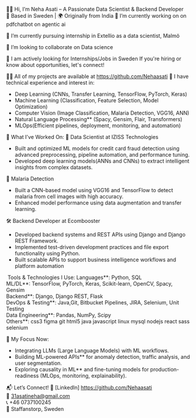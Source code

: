 👩‍💻 Hi, I’m Neha Asati – A Passionate Data Scientist & Backend Developer  
📍 Based in Sweden | 🌍 Originally from India
🔭 I’m currently working on  on pdfchatbot on agentic ai

🌱 I’m currently pursuing internship in Extellio as a data scientist, Malmö

👯 I’m looking to collaborate on Data science

🤝 I am actively looking for Internships/Jobs in Sweden If you're hiring or know about opportunities, let's connect!

👨‍💻 All of my projects are available at https://github.com/Nehaasati
🚀 I have technical experience and interest in:
- Deep Learning (CNNs, Transfer Learning, TensorFlow, PyTorch, Keras)
- Machine Learning (Classification, Feature Selection, Model Optimization)
- Computer Vision (Image Classification, Malaria Detection, VGG16, ANN)
- Natural Language Processing** (Spacy, Gensim, Flair, Transformers)
- MLOps(Efficient pipelines, deployment, monitoring, and automation)


 🔧 What I’ve Worked On:
🧠 Data Scientist at IZISS Technologies
- Built and optimized ML models for credit card fraud detection using advanced preprocessing, pipeline automation, and performance tuning.
- Developed deep learning models(ANNs and CNNs) to extract intelligent insights from complex datasets.


 🦠 Malaria Detection 
- Built a CNN-based model using VGG16 and TensorFlow to detect malaria from cell images with high accuracy.
- Enhanced model performance using data augmentation and transfer learning.

 🛠️ Backend Developer at Ecombooster 
- Developed backend systems and REST APIs using Django and Django REST Framework.
- Implemented test-driven development practices and file export functionality using Python.
- Built scalable APIs to support business intelligence workflows and platform automation

️ Tools & Technologies I Use:
Languages**: Python, SQL  
ML/DL**: TensorFlow, PyTorch, Keras, Scikit-learn, OpenCV, Spacy, Gensim  
Backend**: Django, Django REST, Flask  
DevOps & Testing**: Java,Git, Bitbucket Pipelines, JIRA, Selenium, Unit Testing  
Data Engineering**: Pandas, NumPy, Scipy  
Others**: css3 figma git html5 java javascript linux mysql nodejs react sass selenium

 🎯 My Focus Now:
- Integrating LLMs (Large Language Models) with ML workflows.
- Building ML-powered APIs** for anomaly detection, traffic analysis, and user segmentation.
- Exploring causality in ML** and fine-tuning models for production-readiness (MLOps, monitoring, explainability).



📬 Let’s Connect!
🔗 [LinkedIn] https://github.com/Nehaasati  
📧 31asatineha@gmail.com  
📞 +46 0737100245  
📍 Staffanstorp, Sweden

